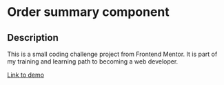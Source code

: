 # Order summary component

## Description
This is a small coding challenge project from Frontend Mentor. It is part of my training and learning path to becoming a web developer.

[Link to demo](https://order-summary-component-jiscocozza.vercel.app/)
